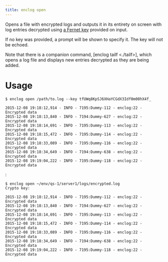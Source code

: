 ```yaml
---
title: enclog open
---
```


Opens a file with encrypted logs and outputs it in its entirety on screen with log entries decrypted using
[a Fernet key](https://cryptography.io/en/latest/fernet/)
provided on input.

If no key was provided, a prompt will be shown to specify it. The key will not be echoed.

Note that there is a companion command, [enclog tailf \<./tailf\>], which opens a log file and displays new entries decrypted
as they are being added.

Usage
=====

    $ enclog open /path/to.log --key tfUWq8KpSJ6XHaYCGdX3Idf0m00hX4f_

    2015-12-08 19:18:12,914 - INFO - 7195:Dummy-112 - enclog:22 - Encrypted data
    2015-12-08 19:18:13,840 - INFO - 7194:Dummy-627 - enclog:22 - Encrypted data
    2015-12-08 19:18:14,691 - INFO - 7195:Dummy-113 - enclog:22 - Encrypted data
    2015-12-08 19:18:15,472 - INFO - 7195:Dummy-114 - enclog:22 - Encrypted data
    2015-12-08 19:18:33,089 - INFO - 7195:Dummy-116 - enclog:22 - Encrypted data
    2015-12-08 19:18:34,649 - INFO - 7194:Dummy-638 - enclog:22 - Encrypted data
    2015-12-08 19:19:04,222 - INFO - 7195:Dummy-118 - enclog:22 - Encrypted data

:

    $ enclog open ~/env/qs-1/server1/logs/encrypted.log
    Crypto key: 

    2015-12-08 19:18:12,914 - INFO - 7195:Dummy-112 - enclog:22 - Encrypted data
    2015-12-08 19:18:13,840 - INFO - 7194:Dummy-627 - enclog:22 - Encrypted data
    2015-12-08 19:18:14,691 - INFO - 7195:Dummy-113 - enclog:22 - Encrypted data
    2015-12-08 19:18:15,472 - INFO - 7195:Dummy-114 - enclog:22 - Encrypted data
    2015-12-08 19:18:33,089 - INFO - 7195:Dummy-116 - enclog:22 - Encrypted data
    2015-12-08 19:18:34,649 - INFO - 7194:Dummy-638 - enclog:22 - Encrypted data
    2015-12-08 19:19:04,222 - INFO - 7195:Dummy-118 - enclog:22 - Encrypted data
